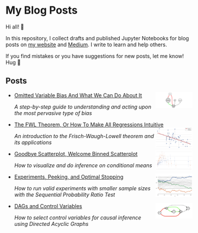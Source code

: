 # My Blog Posts

Hi all! 👋 

In this repository, I collect drafts and published Jupyter Notebooks for blog posts on [my website](https://matteocourthoud.github.io/) and [Medium](https://medium.com/@matteo.courthoud). I write to learn and help others.

If you find mistakes or you have suggestions for new posts, let me know! Hug 🤗 

## Posts

- [Omitted Variable Bias And What We Can Do About It](https://towardsdatascience.com/344ac1477699)<img align="right" width="100" src="covers/ovb.png">

  *A step-by-step guide to understanding and acting upon the most pervasive type of bias*

- [The FWL Theorem, Or How To Make All Regressions Intuitive](https://towardsdatascience.com/59f801eb3299)<img align="right" width="100" src="covers/fwl.png">

  *An introduction to the Frisch-Waugh-Lowell theorem and its applications*

- [Goodbye Scatterplot, Welcome Binned Scatterplot](https://towardsdatascience.com/a928f67413e4)<img align="right" width="100" src="covers/binscatter.png">

	*How to visualize and do inference on conditional means*

- [Experiments, Peeking, and Optimal Stopping](https://towardsdatascience.com/954506cec665)<img align="right" width="100" src="covers/optimal_stopping.png">

	*How to run valid experiments with smaller sample sizes with the Sequential Probability Ratio Test*

- [DAGs and Control Variables](https://towardsdatascience.com/b63dc69e3d8c)<img align="right" width="100" src="covers/controls.png">

  *How to select control variables for causal inference using Directed Acyclic Graphs*

